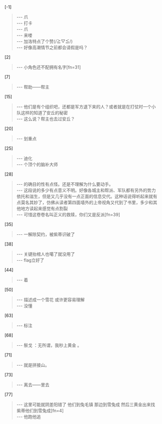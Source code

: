 
[-1] 
>--- 爪<br>
>--- 打卡<br>
>--- 爪<br>
>--- 来喽<br>
>--- 加洛特点了个赞(/≧▽≦/)<br>
>--- 好像高潮情节之前都会请假是吗？<br>

[2] 
>--- 小角色还不配拥有名字[fn=31]<br>

[7] 
>--- 帮助——帮主<br>

[15] 
>--- 他们是有个组织吧，还都是军方退下来的人？或者就是在打仗时一个小队这样的知道了安丘的秘密<br>
>--- 这么说？帮主也去过安丘？<br>

[20] 
>--- 划重点<br>

[25] 
>--- 迪化<br>
>--- 个顶个的脑补大师<br>

[28] 
>--- 的确目的性有点怪。还是不理解为什么要动手。<br>
>--- 这段说的多少有点意义不明。好像各城主和帮派、军队都有另外的势力依托和滋生，但是又几乎没有一点正面的信息交代。这种话说得听起来就有点莫名其妙了，仿佛从读者第四面墙外的上帝视角又代到了书里，多少和其他地方读起来感觉有点割裂<br>
>--- 可惜这卷卷名叫正义的救赎，你们又是反派[fn=39]<br>

[35] 
>--- 一解除契约，被紫蒂识破了<br>

[38] 
>--- 关键抬棺人也噶了就没用了<br>
>--- flag立好了<br>

[44] 
>--- 着<br>

[50] 
>--- 描述成一个雪花
或许更容易理解<br>
>--- 没懂<br>

[63] 
>--- 标注<br>

[68] 
>--- 鬃戈 ：无所谓，我秒上黄金 。<br>

[71] 
>--- 就是拼接山。<br>

[73] 
>--- 离去——里去<br>

[77] 
>--- 这里可能就阴差阳错了
他们到兔毛镇
那边到雪兔成
然后三黄金出来找
紫蒂他们到雪兔成[fn=4]<br>
>--- 他跑他追<br>

